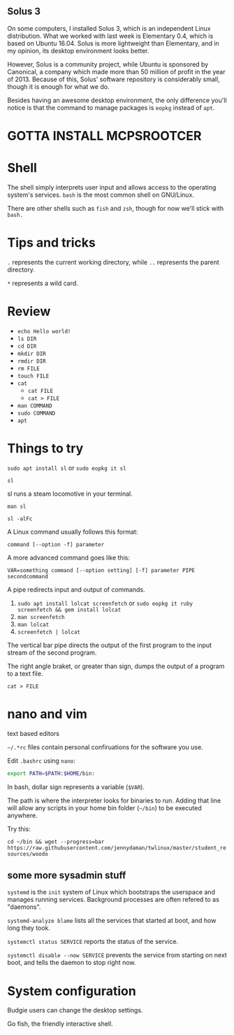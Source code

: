 ## Solus 3

On some computers, I installed Solus 3, which is an independent Linux distribution. What we worked with last week is Elementary 0.4, which is based on Ubuntu 16.04. Solus is more lightweight than Elementary, and in my opinion, its desktop environment looks better. 

However, Solus is a community project, while Ubuntu is sponsored by Canonical, a company which made more than 50 million of profit in the year of 2013. Because of this, Solus' software repository is considerably small, though it is enough for what we do. 

Besides having an awesome desktop environment, the only difference you'll notice is that the command to manage packages is `eopkg` instead of `apt`. 

# GOTTA INSTALL MCPSROOTCER

# Shell

The shell simply interprets user input and allows access to the operating system's services. `bash` is the most common shell on GNU/Linux. 

There are other shells such as `fish` and `zsh`, though for now we'll stick with `bash.`

# Tips and tricks

`.` represents the current working directory, while `..` represents the parent directory. 

`*` represents a wild card. 

# Review

- `echo Hello world!`
- `ls DIR`
- `cd DIR`
- `mkdir DIR`
- `rmdir DIR`
- `rm FILE`
- `touch FILE`
- `cat`
    - `cat FILE`
    - `cat > FILE`
- `man COMMAND`
- `sudo COMMAND`
- `apt`

# Things to try 

`sudo apt install sl` or `sudo eopkg it sl`

`sl`

sl runs a steam locomotive in your terminal. 

`man sl`

`sl -alFc`


A Linux command usually follows this format: 

`command [--option -f] parameter`

A more advanced command goes like this: 

`VAR=something command [--option setting] [-f] parameter PIPE secondcommand`

A pipe redirects input and output of commands. 

1. `sudo apt install lolcat screenfetch` or `sudo eopkg it ruby screenfetch && gem install lolcat`
2. `man screenfetch`
3. `man lolcat`
4. `screenfetch | lolcat`

The vertical bar pipe directs the output of the first program to the input stream of the second program. 

The right angle braket, or greater than sign, dumps the output of a program to a text file. 

`cat > FILE`

# nano and vim 

text based editors 

`~/.*rc` files contain personal confiruations for the software you use. 

Edit `.bashrc` using `nano`:

```sh
export PATH=$PATH:$HOME/bin:
```

In bash, dollar sign represents a variable (`$VAR`).

The path is where the interpreter looks for binaries to run. Adding that line will allow any scripts in your home bin folder (`~/bin`) to be executed anywhere. 

Try this:

`cd ~/bin && wget --progress=bar https://raw.githubusercontent.com/jennydaman/twlinux/master/student_resources/woodo`

## some more sysadmin stuff

`systemd` is the `init` system of Linux which bootstraps the userspace and manages running services. Background processes are often refered to as "daemons". 

`systemd-analyze blame` lists all the services that started at boot, and how long they took.

`systemctl status SERVICE` reports the status of the service.

`systemctl disable --now SERVICE` prevents the service from starting on next boot, and tells the daemon to stop right now.

# System configuration 

Budgie users can change the desktop settings. 

Go fish, the friendly interactive shell. 
